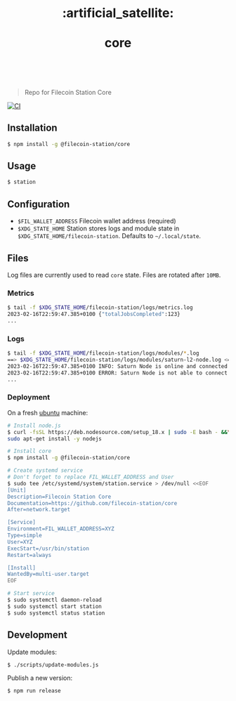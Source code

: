 <h1 align="center">
	<br>
	 :artificial_satellite: 
	<br>
	<br>
	core
	<br>
	<br>
	<br>
</h1>

> Repo for Filecoin Station Core

[![CI](https://github.com/filecoin-station/core/actions/workflows/ci.yml/badge.svg)](https://github.com/filecoin-station/core/actions/workflows/ci.yml)

## Installation

```bash
$ npm install -g @filecoin-station/core
```

## Usage

```bash
$ station
```

## Configuration

- `$FIL_WALLET_ADDRESS` Filecoin wallet address (required)
- `$XDG_STATE_HOME` Station stores logs and module state in
`$XDG_STATE_HOME/filecoin-station`. Defaults to `~/.local/state`.

## Files

Log files are currently used to read `core` state. Files are rotated after
`10MB`.

### Metrics

```bash
$ tail -f $XDG_STATE_HOME/filecoin-station/logs/metrics.log
2023-02-16T22:59:47.385+0100 {"totalJobsCompleted":123}
...
```

### Logs

```bash
$ tail -f $XDG_STATE_HOME/filecoin-station/logs/modules/*.log
==> $XDG_STATE_HOME/filecoin-station/logs/modules/saturn-l2-node.log <==
2023-02-16T22:59:47.385+0100 INFO: Saturn Node is online and connected to 9 peers
2023-02-16T22:59:47.385+0100 ERROR: Saturn Node is not able to connect to the network
...
```

### Deployment

On a fresh [ubuntu](https://ubuntu.com/) machine:

```bash
# Install node.js
$ curl -fsSL https://deb.nodesource.com/setup_18.x | sudo -E bash - &&\
sudo apt-get install -y nodejs

# Install core
$ npm install -g @filecoin-station/core

# Create systemd service
# Don't forget to replace FIL_WALLET_ADDRESS and User
$ sudo tee /etc/systemd/system/station.service > /dev/null <<EOF
[Unit]
Description=Filecoin Station Core
Documentation=https://github.com/filecoin-station/core
After=network.target

[Service]
Environment=FIL_WALLET_ADDRESS=XYZ
Type=simple
User=XYZ
ExecStart=/usr/bin/station
Restart=always

[Install]
WantedBy=multi-user.target
EOF

# Start service
$ sudo systemctl daemon-reload
$ sudo systemctl start station
$ sudo systemctl status station
```

## Development

Update modules:

```bash
$ ./scripts/update-modules.js
```

Publish a new version:

```bash
$ npm run release
```